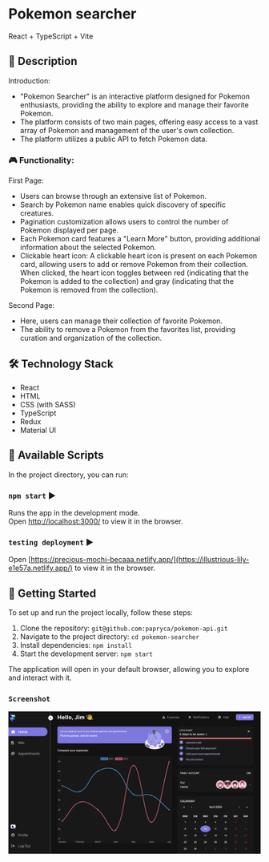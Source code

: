 # Pokemon searcher

React + TypeScript + Vite

## 📝 Description

Introduction:
- "Pokemon Searcher" is an interactive platform designed for Pokemon enthusiasts, providing the ability to explore and manage their favorite Pokemon.
- The platform consists of two main pages, offering easy access to a vast array of Pokemon and management of the user's own collection.
- The platform utilizes a public API to fetch Pokemon data.

### 🎮 Functionality:
First Page:

- Users can browse through an extensive list of Pokemon.
- Search by Pokemon name enables quick discovery of specific creatures.
- Pagination customization allows users to control the number of Pokemon displayed per page.
- Each Pokemon card features a "Learn More" button, providing additional information about the selected Pokemon.
- Clickable heart icon: A clickable heart icon is present on each Pokemon card, allowing users to add or remove Pokemon from their collection. When clicked, the heart icon toggles between red (indicating that the Pokemon is added to the collection) and gray (indicating that the Pokemon is removed from the collection).

Second Page:

- Here, users can manage their collection of favorite Pokemon.
- The ability to remove a Pokemon from the favorites list, providing curation and organization of the collection.

## 🛠️ Technology Stack

- React
- HTML
- CSS (with SASS)
- TypeScript
- Redux
- Material UI

## 📜 Available Scripts

In the project directory, you can run:

### `npm start` ▶️

Runs the app in the development mode.\
Open [http://localhost:3000/](http://localhost:3000/) to view it in the browser.

### `testing deployment` ▶️

Open [https://precious-mochi-becaaa.netlify.app/](https://illustrious-lily-e1e57a.netlify.app/) to view it in the browser.

## 🚀 Getting Started

To set up and run the project locally, follow these steps:

1. Clone the repository: `git@github.com:papryca/pokemon-api.git`
2. Navigate to the project directory: `cd pokemon-searcher`
3. Install dependencies: `npm install`
4. Start the development server: `npm start`

The application will open in your default browser, allowing you to explore and interact with it.

### `Screenshot`

![docs/page1.png](docs/page1.png)
